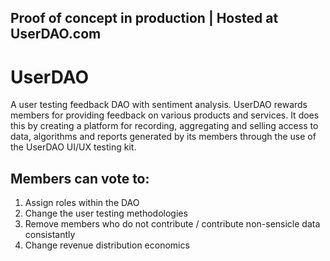 ## Proof of concept in production | Hosted at UserDAO.com

# UserDAO
A user testing feedback DAO with sentiment analysis. UserDAO rewards members for providing feedback on various products and services. It does this by creating a platform for recording, aggregating and selling access to data, algorithms and reports generated by its members through the use of the UserDAO UI/UX testing kit. 

## Members can vote to:
1) Assign roles within the DAO 
2) Change the user testing methodologies 
3) Remove members who do not contribute / contribute non-sensicle data consistantly
4) Change revenue distribution economics


